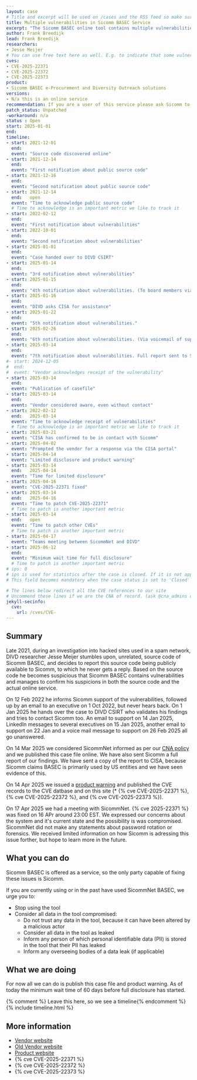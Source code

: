 ```yaml
---
layout: case
# Title and excerpt will be used on /cases and the RSS feed so make sure they reflect the case well
title: Multiple vulnerabilities in Sicomm BASEC Service
excerpt: "The Sicomm BASEC online tool contains multiple vulnerabilities."
author: Frank Breedijk
lead: Frank Breedijk
researchers:
- Jesse Meijer
# You can use free text here as well. E.g. to indicate that some vulnerabilities don't have CVEs assigned (yet). But, given that we discovered that you should always be able to get a CVE id from @cna_admins on Slack
cves:
- CVE-2025-22371
- CVE-2025-22372
- CVE-2025-22373
product: 
- Sicomm BASEC e-Procurement and Diversity Outreach solutions
versions: 
- N/a this is an online service
recommendation: If you are a user of this service please ask Sicomm to fix these vulnerabilities
patch_status: Unpatched
-workaround: n/a
status : Open
start: 2025-01-01
end: 
timeline:
- start: 2021-12-01
  end:
  event: "Source code discovered online"
- start: 2021-12-14
  end:
  event: "First notification about public source code"
- start: 2021-12-16
  end:
  event: "Second notification about public source code"
- start: 2021-12-14
  end:   open
  event: "Time to acknowledge public source code"
  # Time to acknowledge is an important metric we like to track it
- start: 2022-02-12
  end:
  event: "First notification about vulnerabilities"
- start: 2022-10-01
  end:
  event: "Second notification about vulnerabilities"
- start: 2025-01-01
  end:
  event: "Case handed over to DIVD CSIRT"
- start: 2025-01-14
  end:
  event: "3rd notification about vulnerabilities"
- start: 2025-01-15
  end:
  event: "4th notification about vulnerabilities. (To board members via LinkedIn)"
- start: 2025-01-16
  end:
  event: "DIVD asks CISA for assistance"
- start: 2025-01-22
  end:
  event: "5th notification about vulnerabilities."
- start: 2025-02-26
  end:
  event: "6th notification about vulnerabilities. (Via voicemail of support)"
- start: 2025-03-14
  end:
  event: "7th notification about vulnerabilities. Full report sent to Sicomm and CISA"
#- start: 2024-12-05
#  end:
#  event: "Vendor acknowledges receipt of the vulnerability"
- start: 2025-03-14
  end:   
  event: "Publication of casefile"
- start: 2025-03-14
  end:   
  event: "Vendor considered aware, even without contact"
- start: 2022-02-12
  end:   2025-03-14
  event: "Time to acknowledge receipt of vulnerabilities"
  # Time to acknowledge is an important metric we like to track it
- start: 2025-03-21
  event: "CISA has confirmed to be in contact with Sicomm"
- start: 2025-04-02
  event: "Prompted the vendor for a response via the CISA portal"
- start: 2025-04-14
  event: "Limited disclosure and product warning"
- start: 2025-03-14
  end:   2025-04-14
  event: "Time for limited disclosure"
- start: 2025-04-16 
  event: "CVE-2025-22371 fixed"
- start: 2025-03-14
  end:   2025-04-16
  event: "Time to patch CVE-2025-22371"
  # Time to patch is another important metric
- start: 2025-03-14
  end:   open
  event: "Time to patch other CVEs"
  # Time to patch is another important metric
- start: 2025-04-17
  event: "Teams meeting between SicommNet and DIVD"
- start: 2025-06-12
  end:   
  event: "Minimum wait time for full disclosure"
  # Time to patch is another important metric
# ips: 0 
# ips is used for statistics after the case is closed. If it is not applicable, you can set IPs to n/a (e.g. stolen credentials)
# This field becomes mandatory when the case status is set to 'Closed'

# The lines below redirect all the CVE references to our site
# Uncommend these lines if we are the CNA of record. (ask @cna_admins on Slack if you don't know)
jekyll-secinfo:
  cve:
    url: /cves/CVE-
---
```

## Summary

Late 2021, during an investigation into hacked sites used in a spam network, DIVD researcher Jesse Meijer stumbles upon, unrelated, source code of Sicomm BASEC, and decides to report this source code being publicly available to Sicomm, to which he never gets a reply. Based on the source code he becomes suspicious that Sicomm BASEC contains vulnerabilities and manages to confirm his suspicions in both the source code and the actual online service.

On 12 Feb 2022 he informs Sicomm support of the vulnerabilities, followed up by an email to an executive on 1 Oct 2022, but never hears back. On 1 Jan 2025 he hands over the case to DIVD CSIRT who validates his findings and tries to contact Sicomm too. An email to support on 14 Jan 2025, LinkedIn messages to several executives on 15 Jan 2025, another email to support on 22 Jan and a voice mail message to support on 26 Feb 2025 all go unanswered.

On 14 Mar 2025 we considered SicommNet informed as per our [CNA policy](https://csirt.divd.nl/cna) and we published this case file online. We have also sent Sicomm a full report of our findings. We have sent a copy of the report to CISA, because Sicomm claims BASEC is primarily used by US entities and we have seen evidence of this.

On 14 Apr 2025 we issued a [product warning](/2025/04/14/SicommNet-Basec-product-warning/) and published the CVE records to the CVE datbase and on this site (* {% cve CVE-2025-22371 %}, {% cve CVE-2025-22372 %}, and {% cve CVE-2025-22373 %}).

On 17 Apr 2025 we had a meeting with SicommNet. {% cve 2025-22371 %} was fixed on 16 APr around 23:00 EST. We expressed our concerns about the system and it's current state and the possibility is was compromised. SicommNet did not make any statements about password rotation or forensics. We received limited information on how Sicomm is adressing this issue forther, but hope to learn more in the future.

## What you can do

Sicomm BASEC is offered as a service, so the only party capable of fixing these issues is Sicomm. 

If you are currently using or in the past have used SicommNet BASEC, we urge you to:
* Stop using the tool
* Consider all data in the tool compromised:
  - Do not trust any data in the tool, because it can have been altered by a malicious actor
  - Consider all data in the tool as leaked
  - Inform any person of which personal identifiable data (PII) is stored in the tool that their PII has leaked
  - Inform any overseeing bodies of a data leak (if applicable)

## What we are doing

For now all we can do is publish this case file and product warning. As of today the minimum wait time of 60 days before full disclosure has started.

{% comment %}  Leave this here, so we see a timeline{% endcomment %}
{% include timeline.html %}


## More information
* [Vendor website](http://www.sicommnet.net/)
* [Old Vendor website](https://www.sicomm.net/)
* [Product website](https://www.sicomm.net/basec-agency-solutions/)
* {% cve CVE-2025-22371 %}
* {% cve CVE-2025-22372 %}
* {% cve CVE-2025-22373 %}
